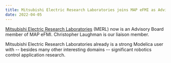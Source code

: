 ```yaml
---
title: Mitsubishi Electric Research Laboratories joins MAP eFMI as Advisory Board member
date: 2022-04-05
---
```


[Mitsubishi Electric Research Laboratories](https://www.merl.com/) (MERL) now is an Advisory Board member of MAP eFMI. Christopher Laughman is our liaison member. 

Mitsubishi Electric Research Laboratories already is a strong Modelica user with -- besides many other interesting domains -- significant robotics control application research.